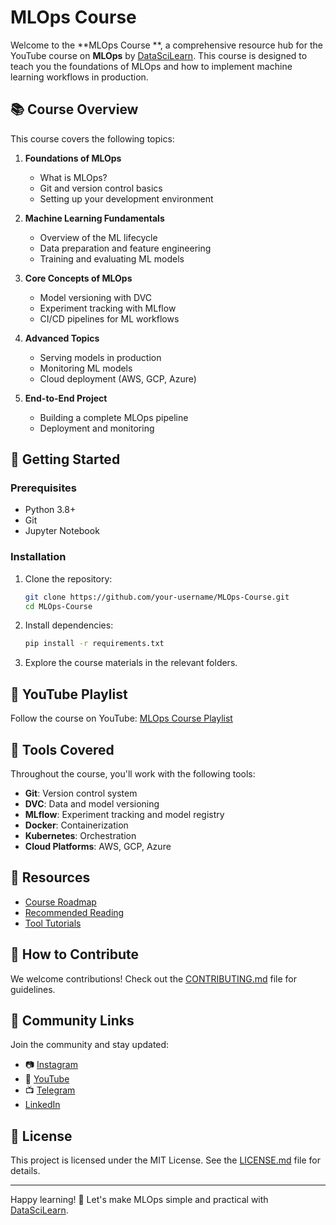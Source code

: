 # MLOps Course 

Welcome to the **MLOps Course **, a comprehensive resource hub for the YouTube course on **MLOps** by [DataSciLearn](https://www.youtube.com/@datascilearn). This course is designed to teach you the foundations of MLOps and how to implement machine learning workflows in production.

## 📚 Course Overview
This course covers the following topics:

1. **Foundations of MLOps**
   - What is MLOps?
   - Git and version control basics
   - Setting up your development environment

2. **Machine Learning Fundamentals**
   - Overview of the ML lifecycle
   - Data preparation and feature engineering
   - Training and evaluating ML models

3. **Core Concepts of MLOps**
   - Model versioning with DVC
   - Experiment tracking with MLflow
   - CI/CD pipelines for ML workflows

4. **Advanced Topics**
   - Serving models in production
   - Monitoring ML models
   - Cloud deployment (AWS, GCP, Azure)

5. **End-to-End Project**
   - Building a complete MLOps pipeline
   - Deployment and monitoring


## 🚀 Getting Started

### Prerequisites
- Python 3.8+
- Git
- Jupyter Notebook

### Installation
1. Clone the repository:
   ```bash
   git clone https://github.com/your-username/MLOps-Course.git
   cd MLOps-Course
   ```

2. Install dependencies:
   ```bash
   pip install -r requirements.txt
   ```

3. Explore the course materials in the relevant folders.

## 🎥 YouTube Playlist
Follow the course on YouTube: [MLOps Course Playlist](https://www.youtube.com/@datascilearn)

## 🧰 Tools Covered
Throughout the course, you'll work with the following tools:
- **Git**: Version control system
- **DVC**: Data and model versioning
- **MLflow**: Experiment tracking and model registry
- **Docker**: Containerization
- **Kubernetes**: Orchestration
- **Cloud Platforms**: AWS, GCP, Azure

## 📂 Resources
- [Course Roadmap](resources/course_roadmap.md)
- [Recommended Reading](resources/references.md)
- [Tool Tutorials](resources/tools.md)

## 🤝 How to Contribute
We welcome contributions! Check out the [CONTRIBUTING.md](CONTRIBUTING.md) file for guidelines.

## 💬 Community Links
Join the community and stay updated:
- 📷 [Instagram](https://www.instagram.com/datascilearn/)
- 📣 [YouTube](https://www.youtube.com/@datascilearn)
- 📺 [Telegram](https://t.me/datascilearn)
- [LinkedIn](https://www.linkedin.com/company/datascilearn)

## 📜 License
This project is licensed under the MIT License. See the [LICENSE.md](LICENSE.md) file for details.

---

Happy learning! 🚀 Let's make MLOps simple and practical with [DataSciLearn](https://www.youtube.com/@datascilearn).
